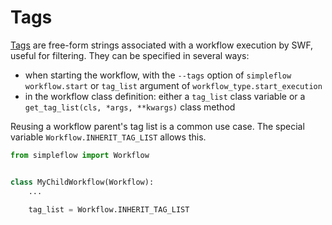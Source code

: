 # Tags

[Tags](https://docs.aws.amazon.com/amazonswf/latest/developerguide/swf-dev-adv-tags.html) are free-form strings associated with a workflow execution by SWF, useful for filtering.
They can be specified in several ways:

* when starting the workflow, with the `--tags` option of 
    `simpleflow workflow.start` or `tag_list` argument of 
    `workflow_type.start_execution`
* in the workflow class definition: either a `tag_list` class variable or
    a `get_tag_list(cls, *args, **kwargs)` class method

Reusing a workflow parent's tag list is a common use case. The special 
variable `Workflow.INHERIT_TAG_LIST` allows this.

```python
from simpleflow import Workflow


class MyChildWorkflow(Workflow):
    ...

    tag_list = Workflow.INHERIT_TAG_LIST
```

